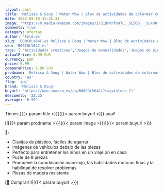 ```yaml
---
layout: post
title: 'Melissa & Doug | Water Wow | Bloc de actividades de colorear con agua sin ensuciar reutilizable | Animales | Juego creativo | Pintura con agua | Regalo perfecto para niños y niñas | 3+'
date: 2022-09-10 15:31:31
image: 'https://m.media-amazon.com/images/I/51BnKRfo97L._SL500_._SL400_.jpg'
comments: true
category: ofertas
author: 'tole.es'
slug: 'B00COLV64C-es Melissa & Doug | Water Wow | Bloc de actividades de...'
sku: 'B00COLV64C-es'
tags: [ 'Actividades creativas','Juegos de manualidades','Juegos de pintura para niños','Juguetes','Juguetes y juegos','colorear','melissa & doug','🇪🇸', ]
actualPrice: 6.99 EUR
currency: EUR
price: 6.99
comparePrice: 8.99 EUR
prodname: 'Melissa & Doug | Water Wow | Bloc de actividades de colorear con agua sin ensuciar reutilizable | Animales | Juego creativo | Pintura con agua | Regalo perfecto para niños y niñas | 3+'
country: 'es'
flag: '🇪🇸'
brand: 'Melissa & Doug'
buyurl: 'https://www.amazon.es/dp/B00COLV64C/?tag=tolees-21'
descuento: '22.25'
average: '6.99'
---
```


Tienes [{{< param title >}}]({{< param buyurl >}}) aqui!

[![{{< param prodname >}}]({{< param image >}})]({{< param buyurl >}})

🔎:

- Clavijas de plástico, fáciles de agarrar
- Imágenes de vehículos debajo de las piezas
- Perfecto para entretener los niños en un viaje on en casa
- Puzle de 8 piezas
- Promueve la coordinación mano-ojo, las habilidades motoras finas y la habilidad de resolver problemas
- Piezas de madera resistente

[🛒 Comprar!!!]({{< param buyurl >}})
